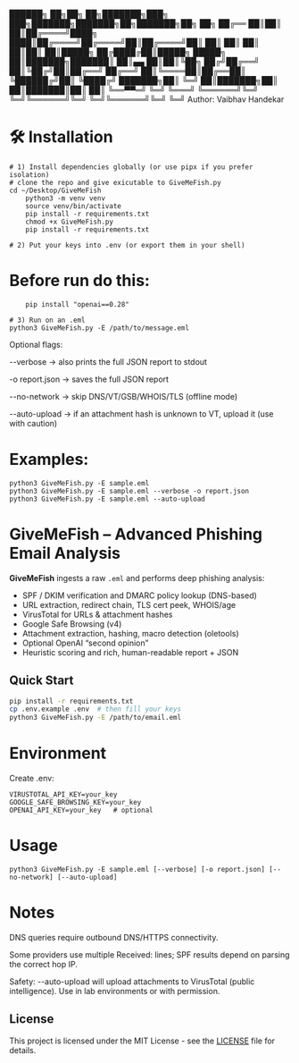    ██████╗ ██╗██╗   ██╗███████╗███╗   ███╗███████╗███████╗██╗███████╗██╗  ██╗
  ██╔══    ██║██║   ██║██╔════╝████╗ ████║██╔════╝██╔════╝██║██╔════╝██║  ██║
  ██║  ██║ ██║██║   ██║█████╗  ██╔████╔██║█████╗  █████╗  ██║███████╗███████║
  ██║▄▄ ██║██║╚██╗ ██╔╝██╔══╝  ██║╚██╔╝██║██╔══╝  ██╔══╝  ██║╚════██║██╔══██║
  ╚██████╔╝██║ ╚████╔╝ ███████╗██║ ╚═╝ ██║███████╗██║     ██║███████║██║  ██║
   ╚══▀▀═╝ ╚═╝  ╚═══╝  ╚══════╝╚═╝     ╚═╝╚══════╝╚═╝     ╚═╝╚══════╝╚═╝  ╚═╝
                            Author: Vaibhav Handekar


# 🛠 Installation
    # 1) Install dependencies globally (or use pipx if you prefer isolation)
    # clone the repo and give exicutable to GiveMeFish.py
    cd ~/Desktop/GiveMeFish
        python3 -m venv venv
        source venv/bin/activate
        pip install -r requirements.txt
        chmod +x GiveMeFish.py
        pip install -r requirements.txt

    # 2) Put your keys into .env (or export them in your shell)

  # Before run do this:

        pip install "openai==0.28"

    # 3) Run on an .eml
    python3 GiveMeFish.py -E /path/to/message.eml

Optional flags:

--verbose → also prints the full JSON report to stdout

-o report.json → saves the full JSON report

--no-network → skip DNS/VT/GSB/WHOIS/TLS (offline mode)

--auto-upload → if an attachment hash is unknown to VT, upload it (use with caution)

# Examples:
    python3 GiveMeFish.py -E sample.eml
    python3 GiveMeFish.py -E sample.eml --verbose -o report.json
    python3 GiveMeFish.py -E sample.eml --auto-upload


# GiveMeFish – Advanced Phishing Email Analysis

**GiveMeFish** ingests a raw `.eml` and performs deep phishing analysis:
- SPF / DKIM verification and DMARC policy lookup (DNS-based)
- URL extraction, redirect chain, TLS cert peek, WHOIS/age
- VirusTotal for URLs & attachment hashes
- Google Safe Browsing (v4)
- Attachment extraction, hashing, macro detection (oletools)
- Optional OpenAI “second opinion”
- Heuristic scoring and rich, human-readable report + JSON

## Quick Start
```bash
pip install -r requirements.txt
cp .env.example .env  # then fill your keys
python3 GiveMeFish.py -E /path/to/email.eml
```
# Environment
Create .env:

    VIRUSTOTAL_API_KEY=your_key
    GOOGLE_SAFE_BROWSING_KEY=your_key
    OPENAI_API_KEY=your_key   # optional

# Usage
    python3 GiveMeFish.py -E sample.eml [--verbose] [-o report.json] [--no-network] [--auto-upload]

# Notes

DNS queries require outbound DNS/HTTPS connectivity.

Some providers use multiple Received: lines; SPF results depend on parsing the correct hop IP.

Safety: --auto-upload will upload attachments to VirusTotal (public intelligence). Use in lab environments or with permission.

## License

This project is licensed under the MIT License - see the [LICENSE](LICENSE) file for details.

